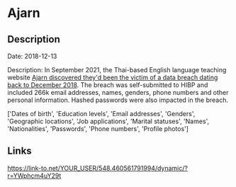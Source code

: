 # Ajarn

## Description

Date: 2018-12-13

Description:
In September 2021, the Thai-based English language teaching website <a href="https://www.ajarn.com/data-breach" target="_blank" rel="noopener">Ajarn discovered they'd been the victim of a data breach dating back to December 2018</a>. The breach was self-submitted to HIBP and included 266k email addresses, names, genders, phone numbers and other personal information. Hashed passwords were also impacted in the breach.


['Dates of birth', 'Education levels', 'Email addresses', 'Genders', 'Geographic locations', 'Job applications', 'Marital statuses', 'Names', 'Nationalities', 'Passwords', 'Phone numbers', 'Profile photos']

## Links

https://link-to.net/YOUR_USER/548.460561791994/dynamic/?r=YWphcm4uY29t